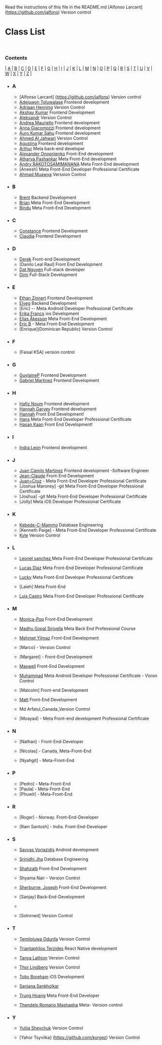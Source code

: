 
Read the instructions of this file in the README.md
[Alfonso Larcant] (https://github.com/jalfons) Version control
# <b> Class List </b>

<br/>

### **Contents**

| [A](#a) | [B](#b) | [C](#c) | [D](#d) | [E](#e) | [F](#f) | [G](#g) | [H](#h) | [I](#i) | [J](#j) | [K](#k) | [L](#l) | [M](#m) | [N](#n) | [O](#o)
| [P](#p) | [Q](#q) | [R](#r) | [S](#s) | [T](#t) | [U](#u) | [V](#v) | [W](#w) | [X](#x) | [Y](#y) | [Z](#z) |

- ### **A**
  - [Alfonso Larcant] (https://github.com/jalfons) Version control
  - [Adejuwon Toluwalase](https://github.com/Tolux001) Frontend development
  - [Adriaan Henning](https://github.com/) Version Control
  - [Akshay Kumar](https://github.com/AkshayKumar-0) Frontend Development
  - [Aleksandr](https://github.com/Aleksanderlebedenko) Version Control
  - [Andrea Mauriello](https://github.com/squiddipentacolo) Frontend development
  - [Anna Giacomozzi](https://github.com/annagiac) Frontend development
  - [Auro Kumar Sahu](https://github.com.aurokumarsahu) Frontend development
  - [Ahmed Al Jahwari](https://github.com/A7MED92OM) Version Control
  - [Agustina](https://github.com/AgustinaLezcano) Frontend development
  - [Arthur](https://github.com/arthur-borisenko) Meta back-end developer
  - [Alexander Onopriienko](https://github.com/Jobisfun) Front-End development
  - [Atharva Pashankar](https://github.com/atharvapashankar) Meta Front-End development
  - [Andry RAKOTOSAMIMANANA](https://github.com/AndryDev007) Meta Front-End development
  - [Aneesh] Meta Front-End Developer Professional Certificate
  - [Ahmad Muawya](https://github.com/AhmadMuawya) Verssion Control

- ### **B**

  - [Brent](https://github.com/brent0w) Backend Development
  - [Brian](https://github.com/bchakanyuka) Meta Front-End Development
  - [Bindu](https://github.com/Bindu3192) Meta Front-End Development

- ### **C**

  - [Constance](https://github.com/coco390) Frontend Development
  - [Claudia](https://github.com/Clau-panda) Frontend Development

- ### **D**

  - [Derek](https://github.com/dsfuller29) Front-end Development
  - [Danilo Leal Raul] Front End Development
  - [Dat Nguyen](https://github.com/dtnguyen0503) Full-stack developer
  - [Dimi](https://github.com/delorienC) Full-Stack Development


- ### **E**

  - [Ethan Zinnert](https://github.com/Zethan7) Frontend Development
  - [Elveg](https://github.com/geswanel) Backend Development
  - [Eric] -- Meta Android Developer Professional Certificate
  - [Erika Franco](https://github.com/ferfrasa) ios Development
  - [Elias Åkesson](https://github.com/eliasakesson) Meta Front-End Development
  - [Eric B](PA) - Meta Front-End Development
  - [Enrique](Dominican Republic) Version Control


- ### **F**

  - [Faisal KSA] version control

- ### **G**

  - [GuylaineP](https://github.com/GuylaineP) Frontend Development
  - [Gabriel Martinez](https://github.com/gmartinez7435) Frontend Development

- ### **H**

  - [Hafiz Noum](https://github.com.hmnouman) Frontend development
  - [Hannah Garvey](https://github.com/littlesleepydragon) Frontend development
  - [Hannah](https://github.com/HannahHuman) Front End Development!
  - [Hans](https://github.com/hansr3) Meta Front-End Developer Professional Certificate
  - [Hasan Kaan](https://github.com/h4s4nk44n) Front End Development!

- ### **I**
  - [Indra Leon](https://github.com/IndraLeonV) Frontend development

- ### **J**
  - [Juan Camilo Martinez](https://github.com/Urkeko) Frontend development -Software Engineer
  - [Jean-Claude](https://github.com/jeanclaudep97) Front-End Development
  - [Juan=Cruz](https://github.com/PFM-Cucu) - Meta Front-End Developer Professional Certificate
  - [Joshua Maroney] -git Meta Front-End Developer Professional Certificate
  - [Joshua] -git Meta Front-End Developer Professional Certificate
  - [Jolly] Meta iOS Developer Professional Certificate

- ### **K**

  - [Kebede-C-Mammo](https://github.com/Kebede-C-Mammo) Database Engineering
  - [Kenneth Paige] - Meta Front-End Developer Professional Certificate
  - [Kyle](https://github.com/kgullings/) Version Control

- ### **L**

  - [Leonel sanchez ](https://github.com/leotreinta) Meta Front-End Developer Professional Certificate
  
  - [Lucas Diaz](https://github.com/lucasd2310) Meta Front-End Developer Professional Certificate

  - [Lucky](https://github.com/Luckzman) Meta Front-End Developer Professional Certificate

  - [Laieh] Meta Front-End

  - [Luis Castro](https://github.com/LuisCas18) Meta Front-End Developer Professional Certificate

- ### **M**

  - [Monica-Pop](https://github.com/monipop) Front-End Development

  - [Madhu Gopal Sirivella](https://github.com/MadhuGopalSirivella) Meta Back End Professional Course

  - [Mehmet Yilmaz](https://github.com/mehmet520) Front-End Development

  - [Marco] - Version Control

  - [Margaret] - Front-End Development

  - [Maxwell](https://github.com/cpcsztt) Front-End Development

  - [Muhammad](https://github.com/DevMushka) Meta Android Developer Professional Certificate - Vision Control

  - [Malcolm] Front-end Development

  - [Matt](https://github.com/mmarron79) Front-End Development
  
  - Md Arfatul_Canada_Version Control

  - [Moayad] - Meta Front-end development Professional Certificate

- ### **N**

  - [Nathan] - Front-End-Developer
  
  - [Nicolas] - Canada, Meta-Front-End
  - [Nyahgit] - Meta-Front-End

- ### **P**

  - [Pedro] - Meta-Front-End
  - [Paula] - Meta-Front-End
  - [Phuwit] - Meta-Front-End

- ### **R**

  - [Roger] - Norway. Front-End-Developer
  
  - [Ram Santosh] - India. Front-End-Developer

- ### **S**

  - [Savvas Voriazidis](https://github.com/voriazidis) Android development

  - [Srinidhi Jha](https://github.com/srinidhijha) Database Engineering

  - [Shahzaib](https://github.com/ShahzaibJak) Front-End Development

  - Shyama Nair - Version Control

  - [Sherburne, Joseph](https://github.com/wolfendex) Front-End Development

  - [Sanjay] Back-End-Development
  - 
  - [Solnrned] Version Control

- ### **T**
  - [Temiloluwa Odunfa](https://github.com/tizreal) Version Control

  - [Triantaphilos Terzides](https://github.com/terzidest) React Native development

  - [Tanya Lathion](https://github.com/tanyalathion) Version Control

  - [Thor Lindberg](https://github.com/thorlindberg) Version Control

  - [Toby Boreham](https://github.com/BlackVyper) iOS Development

  - [Sanjana Sankholkar](https://github.com/SanjanaSankholkar123)

  - [Trung Hoang](https://github.com/Trunghoang21) Meta Front-End Developer

  - [Thendelo Romario Mashapha](https://github.com/thendelonaz) Meta- Version control


- ### **Y**

  - [Yuliia Shevchuk](https://github.com/Y-uliia-dot) Version Control

  - [Yahor Tsyvilka] (https://github.com/korgez) Version Control

